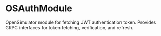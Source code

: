 # OSAuthModule
OpenSimulator module for fetching JWT authentication token. Provides GRPC interfaces for token fetching, verification, and refresh.
